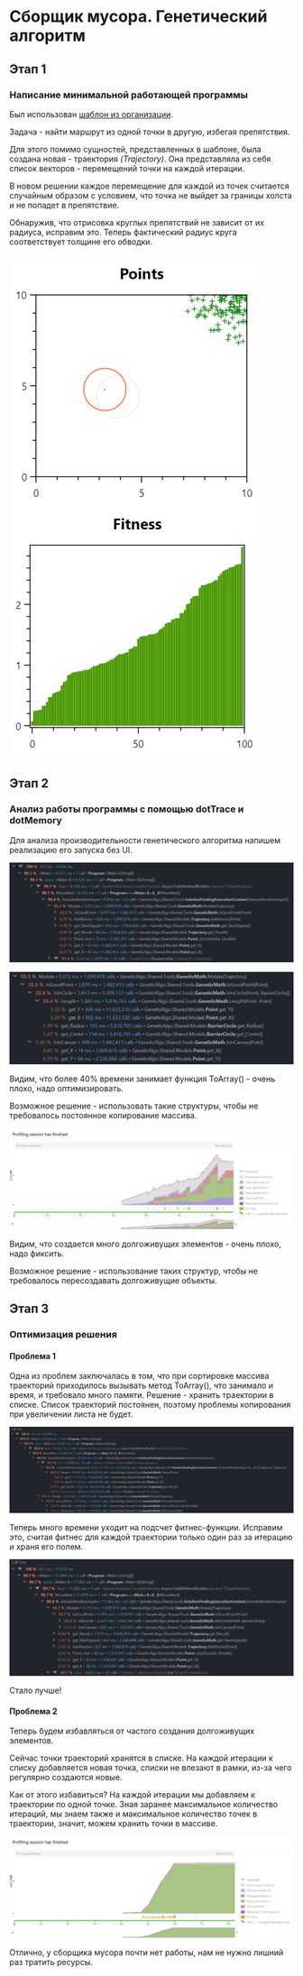 ﻿# Сборщик мусора. Генетический алгоритм

## Этап 1

### Написание минимальной работающей программы

Был использован [шаблон из организации](https://github.com/is-tech-y24-1/GeneticAlgoTemplate).

Задача - найти маршрут из одной точки в другую, избегая препятствия.

Для этого помимо сущностей, представленных в шаблоне, была создана новая - траектория *(Trajectory)*.
Она представляла из себя список векторов - перемещений точки на каждой итерации.

В новом решении каждое перемещение для каждой из точек считается случайным образом с условием, что точка не выйдет за границы холста и не попадет в препятствие.

Обнаружив, что отрисовка круглых препятствий не зависит от их радиуса, исправим это. Теперь фактический радиус круга соответствует толщине его обводки.

![Картинка из UI с найденным решением](./img/display-1.png)

## Этап 2

### Анализ работы программы с помощью dotTrace и dotMemory

Для анализа производительности генетического алгоритма напишем реализацию его запуска без UI.

![Результат первого запуска в dotTrace](./img/dottrace-1.png)

![Функция Mutate крупным планом при первом запуске в dotTrace](./img/dottrace-mutate-1.png)

Видим, что более 40% времени занимает функция ToArray() - очень плохо, надо оптимизировать.

Возможное решение - использовать такие структуры, чтобы не требовалось постоянное копирование массива.

![Результат первого запуска в dotMemory](./img/dotmemory-1.png)

Видим, что создается много долгоживущих элементов - очень плохо, надо фиксить.

Возможное решение - использование таких структур, чтобы не требовалось пересоздавать долгоживущие объекты.

## Этап 3

### Оптимизация решения

#### Проблема 1

Одна из проблем заключалась в том, что при сортировке массива траекторий приходилось вызывать метод ToArray(), что занимало и время, и требовало много памяти.
Решение - хранить траектории в списке. Список траекторий постоянен, поэтому проблемы копирования при увеличении листа не будет.

![Результат в dotTrace после замены массива траекторий на список](./img/dottrace-2.png)

Теперь много времени уходит на подсчет фитнес-функции. Исправим это, считая фитнес для каждой траектории только один раз за итерацию и храня его полем.

![Результат в dotTrace после сохранения фитнеса](./img/dottrace-3.png)

Стало лучше!

#### Проблема 2

Теперь будем избавляться от частого создания долгоживущих элементов.

Сейчас точки траекторий хранятся в списке. На каждой итерации к списку добавляется новая точка, списки не влезают в рамки, из-за чего регулярно создаются новые.

Как от этого избавиться? На каждой итерации мы добавляем к траектории по одной точке. Зная заранее максимальное количество итераций, мы знаем также и максимальное количество точек в траектории, значит, можем хранить точки в массиве.

![Результат в dotMemory после хранения точек в массивах](./img/dotmemory-4.png)

Отлично, у сборщика мусора почти нет работы, нам не нужно лишний раз тратить ресурсы.